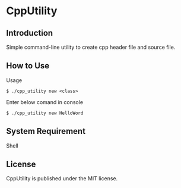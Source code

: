 CppUtility
==========

## Introduction
Simple command-line utility to create cpp header file and source file.  

## How to Use
Usage  
```
$ ./cpp_utility new <class>
```
Enter below comand in console  
```
$ ./cpp_utility new HelloWord
```

## System Requirement
Shell  

## License
CppUtility is published under the MIT license.  
